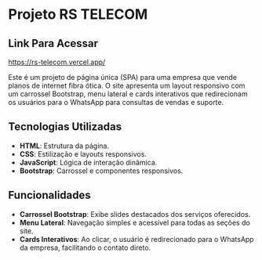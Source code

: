 # Projeto RS TELECOM

## Link Para Acessar

https://rs-telecom.vercel.app/


Este é um projeto de página única (SPA) para uma empresa que vende planos de internet fibra ótica. O site apresenta um layout responsivo com um carrossel Bootstrap, menu lateral e cards interativos que redirecionam os usuários para o WhatsApp para consultas de vendas e suporte.

## Tecnologias Utilizadas

- **HTML**: Estrutura da página.
- **CSS**: Estilização e layouts responsivos.
- **JavaScript**: Lógica de interação dinâmica.
- **Bootstrap**: Carrossel e componentes responsivos.

## Funcionalidades

- **Carrossel Bootstrap**: Exibe slides destacados dos serviços oferecidos.
- **Menu Lateral**: Navegação simples e acessível para todas as seções do site.
- **Cards Interativos**: Ao clicar, o usuário é redirecionado para o WhatsApp da empresa, facilitando o contato direto.

